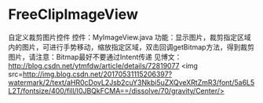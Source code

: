 # FreeClipImageView
自定义裁剪图片控件
控件：MyImageView.java
功能：显示图片，裁剪指定区域内的图片，可进行手势移动，缩放指定区域，双击回调getBitmap方法，得到裁剪图片，请注意：Bitmap最好不要通过Intent传递
见博文：http://blog.csdn.net/ytmfdw/article/details/72819077
<img src=http://img.blog.csdn.net/20170531115206397?watermark/2/text/aHR0cDovL2Jsb2cuY3Nkbi5uZXQveXRtZmR3/font/5a6L5L2T/fontsize/400/fill/I0JBQkFCMA==/dissolve/70/gravity/Center/>

